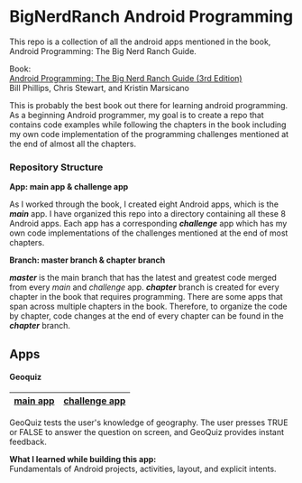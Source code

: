 # BigNerdRanch Android Programming

This repo is a collection of all the android apps mentioned in the book, Android Programming: The Big Nerd Ranch Guide.


Book:  
[Android Programming: The Big Nerd Ranch Guide (3rd Edition)](https://www.bignerdranch.com/books/android-programming/)  
Bill Phillips, Chris Stewart, and Kristin Marsicano

This is probably the best book out there for learning android programming. As a beginning Android programmer, my goal is to create a repo that contains code examples while following the chapters in the book including my own code implementation of the programming challenges mentioned at the end of almost all the chapters. 

### Repository Structure

**App: main app & challenge app**

As I worked through the book, I created eight Android apps, which is the ***main*** app. I have organized this repo into a directory containing all these 8 Android apps. Each app has a corresponding ***challenge*** app which has my own code implementations of the challenges mentioned at the end of most chapters. 

**Branch: master branch & chapter branch**

***master*** is the main branch that has the latest and greatest code merged from every *main* and *challenge* app. ***chapter*** branch is created for every chapter in the book that requires programming. There are some apps that span across multiple chapters in the book. Therefore, to organize the code by chapter, code changes at the end of every chapter can be found in the ***chapter*** branch.

## Apps

#### Geoquiz

[main app](https://github.com/bhaumikpanchal/BigNerdRanch_Android/tree/master/GeoQuiz)         | [challenge app](https://github.com/bhaumikpanchal/BigNerdRanch_Android/tree/master/GeoQuizChallenge) |
----------------------|--------------------|  
 
GeoQuiz tests the user's knowledge of geography. The user presses TRUE or FALSE to answer the question on screen, and GeoQuiz provides instant feedback.

**What I learned while building this app:**  
Fundamentals of Android projects, activities, layout, and explicit intents.
